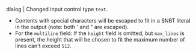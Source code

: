 dialog | Changed input control type `text`.
* Contents with special characters will be escaped to fit in a SNBT literal in the output (note: both ' and " are escaped).
* For the `multiline` field: If the `height` field is omitted, but `max_lines` is present, the height that will be chosen to fit the maximum number of lines can't exceed `512`.
